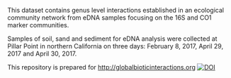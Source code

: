This dataset contains genus level interactions established in an ecological community network from eDNA samples focusing on the 16S and CO1 marker communities.

Samples of soil, sand and sediment for eDNA analysis were collected at Pillar Point in northern California on three days: February 8, 2017, April 29, 2017 and April 30, 2017.

This repository is prepared for http://globalbioticinteractions.org
[![DOI](https://zenodo.org/badge/190073203.svg)](https://zenodo.org/badge/latestdoi/190073203)
